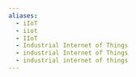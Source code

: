 ```yaml
---
aliases:
  - iIoT
  - iiot
  - IIoT
  - Industrial Internet of Things
  - industrial Internet of Things
  - industrial internet of things
---
```

